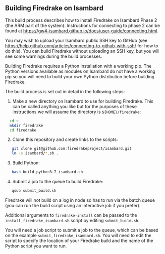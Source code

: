 ## Building Firedrake on Isambard

This build process describes how to install Firedrake on Isambard Phase 2
(the ARM part of the system).
Instructions for connecting to phase 2 can be found at
https://gw4-isambard.github.io/docs/user-guide/connecting.html.

You may wish to upload your Isambard public SSH key to GitHub (see
https://help.github.com/articles/connecting-to-github-with-ssh/
for how to do this).
You can build Firedrake without uploading an SSH key,
but you will see some warnings during the build processes.

Building Firedrake requires a Python installation with a working pip.
The Python versions available as modules on Isambard do not have a
working pip so you will need to build your own Python distribution
before building Firedrake.

The build process is set out in detail in the following steps:

1. Make a new directory on Isambard to use for building Firedrake.
This can be called anything you like but for the purposes of these
instructions we will assume the directory is `${HOME}/firedrake`:

```bash
  cd ~
  mkdir firedrake
  cd firedrake
```

2. Clone this repository and create links to the scripts:

```bash
   git clone git@github.com:firedrakeproject/isambard.git
   ln -s isambard/*.sh .
```

3. Build Python:

```bash
   bash build_python3.7_isambard.sh
```

4. Submit a job to the queue to build Firedrake:

```bash
   qsub submit_build.sh
```

Firedrake will not build on a log in node so has to run via the batch
queue
(you can run the build script using an interactive job if you prefer).

Additional arguments to `firedrake-install` can be passed to the
`install_firedrake_isambard.sh` script by editing `submit_build.sh`.

You will need a job script to submit a job to the queue, which can be
based on the example `submit_firedrake_isambard.sh`.
You will need to edit the script to specify the location of your
Firedrake build and the name of the Python script you want to run.
